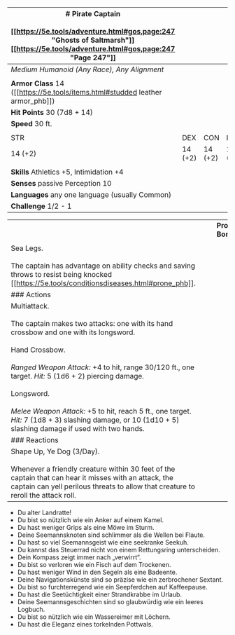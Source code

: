 | # Pirate Captain<br><br>[[https://5e.tools/adventure.html#gos,page:247 "Ghosts of Saltmarsh"]] [[https://5e.tools/adventure.html#gos,page:247 "Page 247"]] |         |         |         |         |         |
| ---------------------------------------------------------------------------------------------------------------------------------------------------------- | ------- | ------- | ------- | ------- | ------- |
| _Medium Humanoid (Any Race), Any Alignment_                                                                                                                |         |         |         |         |         |
|                                                                                                                                                            |         |         |         |         |         |
| **Armor Class** 14 ([[https://5e.tools/items.html#studded leather armor_phb]])                                                                             |         |         |         |         |         |
| **Hit Points** 30 (7d8 + 14)                                                                                                                               |         |         |         |         |         |
| **Speed** 30 ft.                                                                                                                                           |         |         |         |         |         |
|                                                                                                                                                            |         |         |         |         |         |
| STR                                                                                                                                                        | DEX     | CON     | INT     | WIS     | CHA     |
| 14 (+2)                                                                                                                                                    | 14 (+2) | 14 (+2) | 11 (+0) | 10 (+0) | 14 (+2) |
|                                                                                                                                                            |         |         |         |         |         |
| **Skills** Athletics +5, Intimidation +4                                                                                                                   |         |         |         |         |         |
| **Senses** passive Perception 10                                                                                                                           |         |         |         |         |         |
| **Languages** any one language (usually Common)                                                                                                            |         |         |         |         |         |
| **Challenge** 1/2 - 1                                                                                                                                      |         |         |         |         |         |

|                                                                                                                                                                                                                                                                                                                                                                                                                              |     |     |                          |     |     |
| ---------------------------------------------------------------------------------------------------------------------------------------------------------------------------------------------------------------------------------------------------------------------------------------------------------------------------------------------------------------------------------------------------------------------------- | --- | --- | ------------------------ | --- | --- |
|                                                                                                                                                                                                                                                                                                                                                                                                                              |     |     | **Proficiency Bonus** +2 |     |     |
|                                                                                                                                                                                                                                                                                                                                                                                                                              |     |     |                          |     |     |
| Sea Legs.<br><br>The captain has advantage on ability checks and saving throws to resist being knocked [[https://5e.tools/conditionsdiseases.html#prone_phb]].                                                                                                                                                                                                                                                          |     |     |                          |     |     |
| ### Actions                                                                                                                                                                                                                                                                                                                                                                                                                  |     |     |                          |     |     |
| Multiattack.<br><br>The captain makes two attacks: one with its hand crossbow and one with its longsword.<br><br>Hand Crossbow.<br><br>_Ranged Weapon Attack:_ +4 to hit, range 30/120 ft., one target. _Hit:_ 5 (1d6 + 2) piercing damage.<br><br>Longsword.<br><br>_Melee Weapon Attack:_ +5 to hit, reach 5 ft., one target. _Hit:_ 7 (1d8 + 3) slashing damage, or 10 (1d10 + 5) slashing damage if used with two hands. |     |     |                          |     |     |
| ### Reactions                                                                                                                                                                                                                                                                                                                                                                                                                |     |     |                          |     |     |
| Shape Up, Ye Dog (3/Day).<br><br>Whenever a friendly creature within 30 feet of the captain that can hear it misses with an attack, the captain can yell perilous threats to allow that creature to reroll the attack roll.                                                                                                                                                                                                  |     |     |                          |     |     |

- Du alter Landratte!
- Du bist so nützlich wie ein Anker auf einem Kamel.
- Du hast weniger Grips als eine Möwe im Sturm.
- Deine Seemannsknoten sind schlimmer als die Wellen bei Flaute.
- Du hast so viel Seemannsgeist wie eine seekranke Seekuh.
- Du kannst das Steuerrad nicht von einem Rettungsring unterscheiden.
- Dein Kompass zeigt immer nach „verwirrt“.
- Du bist so verloren wie ein Fisch auf dem Trockenen.
- Du hast weniger Wind in den Segeln als eine Badeente.
- Deine Navigationskünste sind so präzise wie ein zerbrochener Sextant.
- Du bist so furchterregend wie ein Seepferdchen auf Kaffeepause.
- Du hast die Seetüchtigkeit einer Strandkrabbe im Urlaub.
- Deine Seemannsgeschichten sind so glaubwürdig wie ein leeres Logbuch.
- Du bist so nützlich wie ein Wassereimer mit Löchern.
- Du hast die Eleganz eines torkelnden Pottwals.